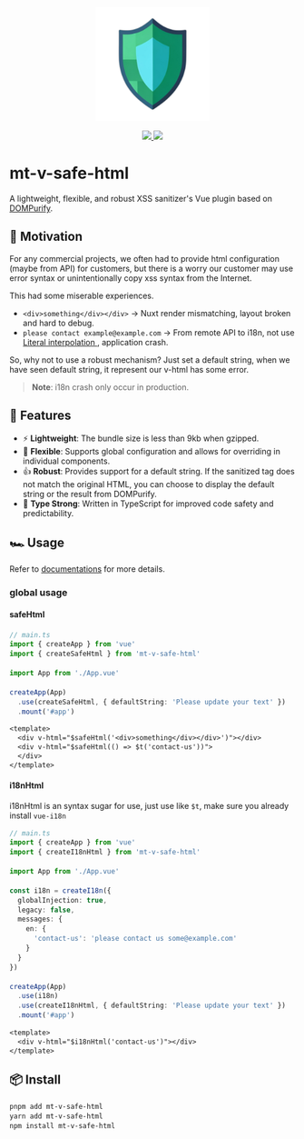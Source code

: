 
<p align="center">
  <a href="https://mt-v-safe-html.morty.tw">
  <img src="https://raw.githubusercontent.com/motea927/mt-v-safe-html/main/docs/public/mt-v-safe-html.png" style="width: 200px; height:auto;">
  </a>
</p>

<p align="center">
  <a href="https://www.npmjs.com/package/mt-v-safe-html">
    <img src="https://img.shields.io/npm/v/mt-v-safe-html">
  </a>
  <a href="https://github.com/motea927/mt-v-safe-html/actions/workflows/ci.yml">
    <img src="https://github.com/motea927/mt-v-safe-html/actions/workflows/ci.yml/badge.svg">
  </a>
</p>

# mt-v-safe-html

A lightweight, flexible, and robust XSS sanitizer's Vue plugin based on [DOMPurify](https://github.com/cure53/DOMPurify).
<!-- https://raw.githubusercontent.com/motea927/mt-v-safe-html/main/packages/docs/public/mt-v-safe-html.png -->

## 💪 Motivation
For any commercial projects, we often had to provide html configuration (maybe from API) for customers, but there is a worry our customer may use error syntax or unintentionally copy xss syntax from the Internet.

This had some miserable experiences.
- `<div>something</div></div>` -> Nuxt render mismatching, layout broken and hard to debug.
- `please contact example@example.com` -> From remote API to i18n, not use [Literal interpolation
](https://vue-i18n.intlify.dev/guide/essentials/syntax.html#literal-interpolation), application crash.

So, why not to use a robust mechanism? Just set a default string, when we have seen default string, it represent our v-html has some error.

> **Note**: i18n crash only occur in production.

## 🚀 Features

- ⚡ **Lightweight**: The bundle size is less than 9kb when gzipped.
- 🔌 **Flexible**: Supports global configuration and allows for overriding in individual components.
- 👍 **Robust**: Provides support for a default string. If the sanitized tag does not match the original HTML, you can choose to display the default string or the result from DOMPurify.
- 🦾 **Type Strong**: Written in TypeScript for improved code safety and predictability.

## 🏎 Usage

Refer to [documentations](https://mt-v-safe-html.morty.tw) for more details.

### global usage
#### safeHtml
```ts
// main.ts
import { createApp } from 'vue'
import { createSafeHtml } from 'mt-v-safe-html'

import App from './App.vue'

createApp(App)
  .use(createSafeHtml, { defaultString: 'Please update your text' }) 
  .mount('#app')
```

```vue
<template>
  <div v-html="$safeHtml('<div>something</div></div>')"></div>
  <div v-html="$safeHtml(() => $t('contact-us'))">
  </div>
</template>
```

#### i18nHtml
i18nHtml is an syntax sugar for use, just use like `$t`, make sure you already install `vue-i18n`

```ts
// main.ts
import { createApp } from 'vue'
import { createI18nHtml } from 'mt-v-safe-html'

import App from './App.vue'

const i18n = createI18n({
  globalInjection: true,
  legacy: false,
  messages: {
    en: {
      'contact-us': 'please contact us some@example.com'
    }
  }
})

createApp(App)
  .use(i18n)
  .use(createI18nHtml, { defaultString: 'Please update your text' }) 
  .mount('#app')
```

```vue
<template>
  <div v-html="$i18nHtml('contact-us')"></div>
</template>
```

## 📦 Install

```bash
pnpm add mt-v-safe-html
yarn add mt-v-safe-html
npm install mt-v-safe-html
```
